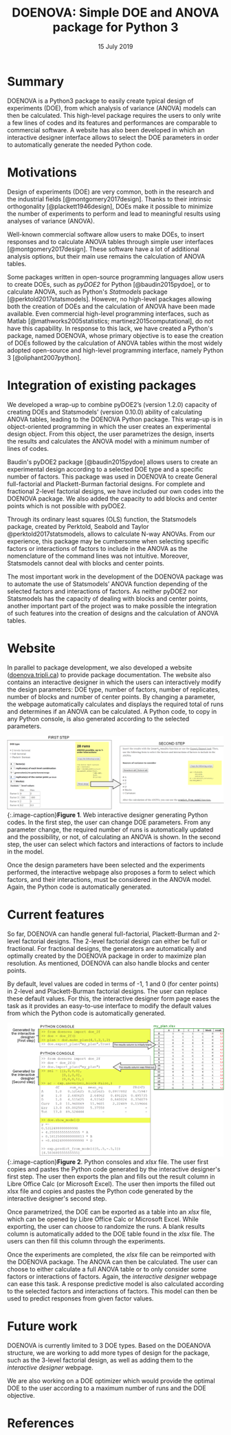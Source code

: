 ﻿---
title: 'DOENOVA: Simple DOE and ANOVA package for Python 3'
tags:
  - DOE
  - ANOVA
  - Python
  - N-way ANOVA
authors:
  - name: Francis B. Lavoie
    affiliation: 1
  - name: Ryan Gosselin
    affiliation: 1
affiliations:
 - name: Universite de Sherbrooke, Faculty of Engineering, Department of Chemical & Biotechnological Engineering, 2500 boul. de l'Universite, Sherbrooke, QC, Canada, J1K 2R1
   index: 1
date: 15 July 2019
bibliography: references.bib
---



# Summary

DOENOVA is a Python3 package to easily create typical design of experiments (DOE), from which analysis of variance (ANOVA) models can then be calculated. This high-level package requires the users to only write a few lines of codes and its features and performances are comparable to commercial software. A website has also been developed in which an interactive designer interface allows to select the DOE parameters in order to automatically generate the needed Python code.


# Motivations

Design of experiments (DOE) are very common, both in the research and the industrial fields [@montgomery2017design]. Thanks to their intrinsic orthogonality [@plackett1946design], DOEs make it possible to minimize the number of experiments to perform and lead to meaningful results using analyses of variance (ANOVA). 

Well-known commercial software allow users to make DOEs, to insert responses and to calculate ANOVA tables through simple user interfaces [@montgomery2017design]. These software have a lot of additional analysis options, but their main use remains the calculation of ANOVA tables. 

Some packages written in open-source programming languages allow users to create DOEs, such as *pyDOE2* for Python [@baudin2015pydoe], or to calculate ANOVA, such as Python's *Statmodels* package [@perktold2017statsmodels]. However, no high-level packages allowing both the creation of DOEs and the calculation of ANOVA have been made available. Even commercial high-level programming interfaces, such as Matlab [@mathworks2005statistics; martinez2015computational], do not have this capability. In response to this lack, we have created a Python's package, named DOENOVA, whose primary objective is to ease the creation of DOEs followed by the calculation of ANOVA tables within the most widely adopted open-source and high-level programming interface, namely Python 3 [@oliphant2007python].



# Integration of existing packages

We developed a wrap-up to combine pyDOE2’s (version 1.2.0) capacity of creating DOEs and Statsmodels’ (version 0.10.0) ability of calculating ANOVA tables, leading to the DOENOVA Python package. This wrap-up is in object-oriented programming in which the user creates an experimental design object. From this object, the user parametrizes the design, inserts the results and calculates the ANOVA model with a minimum number of lines of codes.

Baudin's pyDOE2 package [@baudin2015pydoe] allows users to create an experimental design according to a selected DOE type and a specific number of factors. This package was used in DOENOVA to create General full-factorial and Plackett-Burman factorial designs. For complete and fractional 2-level factorial designs, we have included our own codes into the DOENOVA package. We also added the capacity to add blocks and center points which is not possible with pyDOE2.

Through its ordinary least squares (OLS) function, the Statsmodels package, created by Perktold, Seabold and Taylor @perktold2017statsmodels, allows to calculate N-way ANOVAs. From our experience, this package may be cumbersome when selecting specific factors or interactions of factors to include in the ANOVA as the nomenclature of the command lines was not intuitive. Moreover, Statsmodels cannot deal with blocks and center points.

The most important work in the development of the DOENOVA package was to automate the use of Statsmodels’ ANOVA function depending of the selected factors and interactions of factors. As neither pyDOE2 nor Statsmodels has the capacity of dealing with blocks and center points, another important part of the project was to make possible the integration of such features into the creation of designs and the calculation of ANOVA tables.



# Website

In parallel to package development, we also developed a website ([doenova.tripli.ca](http://doenova.tripli.ca)) to provide package documentation. The website also contains an interactive designer in which the users can interactively modify the design parameters: DOE type, number of factors, number of replicates, number of blocks and number of center points. By changing a parameter, the webpage automatically calculates and displays the required total of runs and determines if an ANOVA can be calculated. A Python code, to copy in any Python console, is also generated according to the selected parameters. 

![figs:layers](images/im0.png){:.image-caption}**Figure 1**. Web interactive designer generating Python codes. In the first step, the user can change DOE parameters. From any parameter change, the required number of runs is automatically updated and the possibility, or not, of calculating an ANOVA is shown. In the second step, the user can select which factors and interactions of factors to include in the model.

Once the design parameters have been selected and the experiments performed, the interactive webpage also proposes a form to select which factors, and their interactions, must be considered in the ANOVA model. Again, the Python code is automatically generated.



# Current features

So far, DOENOVA can handle general full-factorial, Plackett-Burman and 2-level factorial designs. The 2-level factorial design can either be full or fractional. For fractional designs, the generators are automatically and optimally created by the DOENOVA package in order to maximize plan resolution. As mentioned, DOENOVA can also handle blocks and center points.

By default, level values are coded in terms of -1, 1 and 0 (for center points) in 2-level and Plackett-Burman factorial designs. The user can replace these default values. For this, the interactive designer form page eases the task as it provides an easy-to-use interface to modify the default values from which the Python code is automatically generated.

![](images/im1.png){:.image-caption}**Figure 2**. Python consoles and *xlsx* file. The user first copies and pastes the Python code generated by the interactive designer's first step. The user then exports the plan and fills out the result column in Libre Office Calc (or Microsoft Excel). The user then imports the filled out xlsx file and copies and pastes the Python code generated by the interactive designer's second step.



Once parametrized, the DOE can be exported as a table into an *xlsx* file, which can be opened by Libre Office Calc or Microsoft Excel. While exporting, the user can choose to randomize the runs. A blank results column is automatically added to the DOE table found in the *xlsx* file. The users can then fill this column through the experiments.

Once the experiments are completed, the *xlsx* file can be reimported with the DOENOVA package. The ANOVA can then be calculated. The user can choose to either calculate a full ANOVA table or to only consider some factors or interactions of factors. Again, the *interactive designer* webpage can ease this task. A response predictive model is also calculated according to the selected factors and interactions of factors.  This model can then be used to predict responses from given factor values.



# Future work
DOENOVA is currently limited to 3 DOE types. Based on the DOEANOVA structure, we are working to add more types of design for the package, such as the 3-level factorial design, as well as adding them to the *interactive designer* webpage. 

We are also working on a DOE optimizer which would provide the optimal DOE to the user according to a maximum number of runs and the DOE objective.


# References
